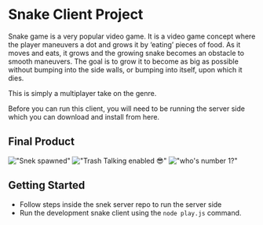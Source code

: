 # Snake Client Project

Snake game is a very popular video game. It is a video game concept where the player maneuvers a dot and grows it by ‘eating’ pieces of food. As it moves and eats, it grows and the growing snake becomes an obstacle to smooth maneuvers. The goal is to grow it to become as big as possible without bumping into the side walls, or bumping into itself, upon which it dies.

This is simply a multiplayer take on the genre.

Before you can run this client, you will need to be running the server side which you can download and install from here. 

## Final Product

!["Snek spawned"](https://imgur.com/1Aexatr)
!["Trash Talking enabled 😎"](https://imgur.com/BaLV4u8)
!["who's number 1?"](https://imgur.com/kEl3EeX)


## Getting Started

- Follow steps inside the snek server repo to run the server side
- Run the development snake client using the `node play.js` command.